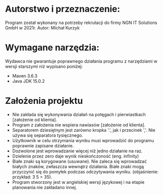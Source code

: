 # Autorstwo i przeznaczenie:
Program został wykonany na potrzeby rekrutacji do firmy NGN IT Solutions GmbH w 2021r.
Autor: Michał Kurzyk

# Wymagane narzędzia:
Wydawca nie gwarantuje poprawnego działania programu z narzędziami w wersji starszymi niż wypisano poniżej:
- Maven 3.6.3
- Java JDK 15.0.2

# Założenia projektu
- Nie zakłada się wykonywania działań na potęgach i pierwiastkach [założenie od klienta].
- Program z założenia nie wspiera nawiasów [założenie od klienta].
- Separatorem dziesiętnym jest zarówno kropka '.', jak i przecinek ','. Nie używa się separatora tysięcznego.
- Użytkownik w celu otrzymania wyniku musi wprowadzić do programu poprawnie zapisane działanie.
- Dozwolone jest wprowadzanie więcej niż jedno działanie na raz.
- Dzielenie przez zero daje wynik nieskończoność (eng. infinity)
- Białe znaki są korygowane (usuwane). Nie zaleca się wprowadzać białych znaków, zwłaszcza wewnątrz działania. Białe znaki mogą przyczynić się do pomyłek podczas odczytywania wyniku. (objaśnienie: przykład: 3 5 = 35).
- Program stworzony jest w angielskiej wersji językowej i na etapie planowania nie zakładano innej.